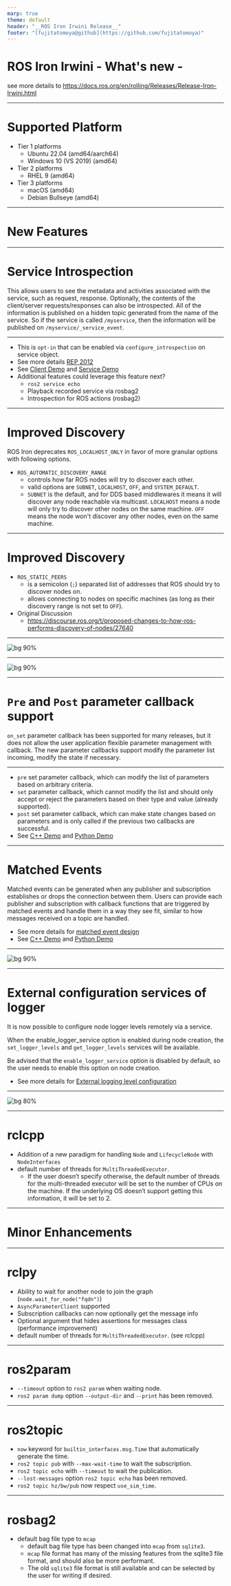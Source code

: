```yaml
---
marp: true
theme: default
header: "__ROS Iron Irwini Release__"
footer: "[fujitatomoya@github](https://github.com/fujitatomoya)"
---
```


# ROS Iron Irwini - What's new -

see more details to https://docs.ros.org/en/rolling/Releases/Release-Iron-Irwini.html

<!---
Comment Here
--->

---

# Supported Platform

- Tier 1 platforms
  - Ubuntu 22.04 (amd64/aarch64)
  - Windows 10 (VS 2019) (amd64)
- Tier 2 platforms
  - RHEL 9 (amd64)
- Tier 3 platforms
  - macOS (amd64)
  - Debian Bullseye (amd64)

<!---
Comment Here
--->

---

# New Features

<!---
Comment Here
--->

---

# Service Introspection

This allows users to see the metadata and activities associated with the service, such as request, response. Optionally, the contents of the client/server requests/responses can also be introspected.
All of the information is published on a hidden topic generated from the name of the service.
So if the service is called `/myservice`, then the information will be published on `/myservice/_service_event`.

<!---
Comment Here
--->

---

- This is `opt-in` that can be enabled via `configure_introspection` on service object.
- See more details [REP 2012](https://github.com/ros-infrastructure/rep/pull/360)
- See [Client Demo](https://github.com/ros2/demos/blob/iron/demo_nodes_cpp/src/services/introspection_client.cpp) and [Service Demo](https://github.com/ros2/demos/blob/iron/demo_nodes_cpp/src/services/introspection_service.cpp)
- Additional features could leverage this feature next?
  - `ros2 service echo`
  - Playback recorded service via rosbag2
  - Introspection for ROS actions (rosbag2)

<!---
Comment Here
--->

---

# Improved Discovery

ROS Iron deprecates `ROS_LOCALHOST_ONLY` in favor of more granular options with following options.
- `ROS_AUTOMATIC_DISCOVERY_RANGE`
  - controls how far ROS nodes will try to discover each other.
  - valid options are `SUBNET`, `LOCALHOST`, `OFF`, and `SYSTEM_DEFAULT`.
  - `SUBNET` is the default, and for DDS based middlewares it means it will discover any node reachable via multicast. `LOCALHOST` means a node will only try to discover other nodes on the same machine. `OFF` means the node won't discover any other nodes, even on the same machine.

<!---
Comment Here
--->

---

# Improved Discovery

- `ROS_STATIC_PEERS`
  - is a semicolon (`;`) separated list of addresses that ROS should try to discover nodes on.
  - allows connecting to nodes on specific machines (as long as their discovery range is not set to `OFF`).
- Original Discussion
  - https://discourse.ros.org/t/proposed-changes-to-how-ros-performs-discovery-of-nodes/27640

<!---
Comment Here
--->

---

![bg 90%](./images/improved_discovery_localhost.png)

<!---
|Same host |||Node B setting ||||||
|---|---|---|---|---|---|---|---|---|
||||No static peer |||With static peer |||
||||Off |Localhost |Subnet |Off |Localhost |Subnet|
|Node A setting |No static peer |Off |:x: |:x: |:x: |:x: |:x: |:x:|
|||Localhost |:x: |:white_check_mark: |:white_check_mark: |:x: |:white_check_mark: |:white_check_mark:|
|||Subnet |:x: |:white_check_mark: |:white_check_mark: |:x: |:white_check_mark: |:white_check_mark:|
||With static peer |Off |:x: |:x: |:x: |:x: |:x: |:x:|
|||Localhost |:x: |:white_check_mark: |:white_check_mark: |:x: |:white_check_mark: |:white_check_mark:|
|||Subnet |:x: |:white_check_mark: |:white_check_mark: |:x: |:white_check_mark: |:white_check_mark:|
--->

---

![bg 90%](./images/improved_discovery_remote.png)

<!---
|Different hosts |||Node B setting ||||||
||||No static peer |||With static peer |||
||||Off |Localhost |Subnet |Off |Localhost |Subnet|
|Node A setting |No static peer |Off |:x: |:x: |:x: |:x: |:x: |:x:|
|||Localhost |:x: |:x: |:x: |:x: |:white_check_mark: |:white_check_mark:|
|||Subnet |:x: |:x: |:white_check_mark: |:x: |:white_check_mark: |:white_check_mark:|
||With static peer |Off |:x: |:x: |:x: |:x: |:x: |:x:|
|||Localhost |:x: |:white_check_mark: |:white_check_mark: |:x: |:white_check_mark: |:white_check_mark:|
|||Subnet |:x: |:white_check_mark: |:white_check_mark: |:x: |:white_check_mark: |:white_check_mark:|
--->

---

# `Pre` and `Post` parameter callback support

`on_set` parameter callback has been supported for many releases, but it does not allow the user application flexible parameter management with callback. The new parameter callbacks support modify the parameter list incoming, modify the state if necessary.

<!---
Comment Here
--->

---

- `pre` set parameter callback, which can modify the list of parameters based on arbitrary criteria.
- `set` parameter callback, which cannot modify the list and should only accept or reject the parameters based on their type and value (already supported).
- `post` set parameter callback, which can make state changes based on parameters and is only called if the previous two callbacks are successful.
- See [C++ Demo](https://github.com/ros2/demos/blob/iron/demo_nodes_cpp/src/parameters/set_parameters_callback.cpp) and [Python Demo](https://github.com/ros2/demos/blob/iron/demo_nodes_py/demo_nodes_py/parameters/set_parameters_callback.py)

---

# Matched Events

Matched events can be generated when any publisher and subscription establishes or drops the connection between them. Users can provide each publisher and subscription with callback functions that are triggered by matched events and handle them in a way they see fit, similar to how messages received on a topic are handled.

- See more details for [matched event design](https://github.com/ros2/rmw/issues/330)
- See [C++ Demo](https://github.com/ros2/demos/blob/iron/demo_nodes_cpp/src/events/matched_event_detect.cpp) and [Python Demo](https://github.com/ros2/demos/blob/iron/demo_nodes_py/demo_nodes_py/events/matched_event_detect.py)

---

![bg 90%](https://user-images.githubusercontent.com/43395114/189972176-536b8108-6b39-413d-aaca-6e4475e1ca5e.png)

<!---
Comment Here
--->

---

# External configuration services of logger

It is now possible to configure node logger levels remotely via a service.

When the enable_logger_service option is enabled during node creation, the `set_logger_levels` and `get_logger_levels` services will be available.

Be advised that the `enable_logger_service` option is disabled by default, so the user needs to enable this option on node creation.

- See more details for [External logging level configuration](https://github.com/ros2/ros2/issues/1355)

<!---
Comment Here
--->

---

![bg 80%](https://user-images.githubusercontent.com/43395114/205733118-bb63f173-4822-4c23-8239-f63fb07d36b8.png)

<!---
Comment Here
--->

---

# rclcpp

- Addition of a new paradigm for handling `Node` and `LifecycleNode` with `NodeInterfaces`
- default number of threads for `MultiThreadedExecutor`.
  - If the user doesn’t specify otherwise, the default number of threads for the multi-threaded executor will be set to the number of CPUs on the machine. If the underlying OS doesn’t support getting this information, it will be set to 2.

<!---
Due to various implementation considerations, they are not derived from a common base class.
This has led to some trouble for downstream code that wants to accept either a Node or a LifecycleNode.
To make this a bit better, there is now a new NodeInterfaces class that can be constructed to contain the interfaces, and then be used by other code.
--->

---

# Minor Enhancements

<!---
Comment Here
--->

---

# rclpy

- Ability to wait for another node to join the graph (`node.wait_for_node("fqdn")`)
- `AsyncParameterClient` supported
- Subscription callbacks can now optionally get the message info
- Optional argument that hides assertions for messages class (performance improvement)
- default number of threads for `MultiThreadedExecutor`. (see rclcpp)

<!---
The message info structure contains various pieces of information like the sequence number of the message, the source and received timestamps, and the GID of the publisher.
--->

---

# ros2param

- `--timeout` option to `ros2 param` when waiting node.
- `ros2 param dump` option `--output-dir` and `--print` has been removed.

<!---
`--output-dir` and `--print` is duplication of shell functionalities. so let them deprecated.
--->

---

# ros2topic

- `now` keyword for `builtin_interfaces.msg.Time` that automatically generate the time.
- `ros2 topic pub` with `--max-wait-time` to wait the subscription.
- `ros2 topic echo` with `--timeout` to wait the publication.
- `--lost-messages` option `ros2 topic echo` has been removed.
- `ros2 topic hz/bw/pub` now respect `use_sim_time`.

<!---
Comment Here
--->

---

# rosbag2

- default bag file type to `mcap`
  - default bag file type has been changed into `mcap` from `sqlite3`.
  - `mcap` file format has many of the missing features from the sqlite3 file format, and should also be more performant.
  - The old `sqlite3` file format is still available and can be selected by the user for writing if desired.

<!---
ROSCon 2022 Slides: http://download.ros.org/downloads/roscon/2022/MCAP%20A%20Next-Generation%20File%20Format%20for%20ROS%20Recording.pdf
--->
